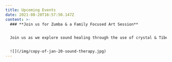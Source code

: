 ```yaml
---
title: Upcoming Events
date: 2021-08-20T16:57:50.147Z
content: >-
  ### **Join us for Zumba & a Family Focused Art Session**


  Join us as we explore sound healing through the use of crystal & Tibetan singing bowls, rainstick, small steel tongue drum, Shekere, and Indian flute. 


  ![](/img/copy-of-jan-20-sound-therapy.jpg)
---
```

